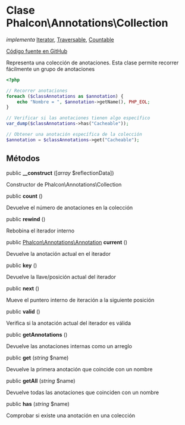 # Clase **Phalcon\\Annotations\\Collection**

*implementa* [Iterator](http://php.net/manual/en/class.iterator.php), [Traversable](http://php.net/manual/en/class.traversable.php), [Countable](http://php.net/manual/en/class.countable.php)

<a href="https://github.com/phalcon/cphalcon/blob/master/phalcon/annotations/collection.zep" class="btn btn-default btn-sm">Código fuente en GitHub</a>

Representa una colección de anotaciones. Esta clase permite recorrer fácilmente un grupo de anotaciones

```php
<?php

// Recorrer anotaciones
foreach ($classAnnotations as $annotation) {
    echo "Nombre = ", $annotation->getName(), PHP_EOL;
}

// Verificar si las anotaciones tienen algo específico
var_dump($classAnnotations->has("Cacheable"));

// Obtener una anotación específica de la colección
$annotation = $classAnnotations->get("Cacheable");

```

## Métodos

public **__construct** ([*array* $reflectionData])

Constructor de Phalcon\\Annotations\\Collection

public **count** ()

Devuelve el número de anotaciones en la colección

public **rewind** ()

Rebobina el iterador interno

public [Phalcon\Annotations\Annotation](/en/3.2/api/Phalcon_Annotations_Annotation) **current** ()

Devuelve la anotación actual en el iterador

public **key** ()

Devuelve la llave/posición actual del iterador

public **next** ()

Mueve el puntero interno de iteración a la siguiente posición

public **valid** ()

Verifica si la anotación actual del iterador es válida

public **getAnnotations** ()

Devuelve las anotaciones internas como un arreglo

public **get** (*string* $name)

Devuelve la primera anotación que coincide con un nombre

public **getAll** (*string* $name)

Devuelve todas las anotaciones que coinciden con un nombre

public **has** (*string* $name)

Comprobar si existe una anotación en una colección